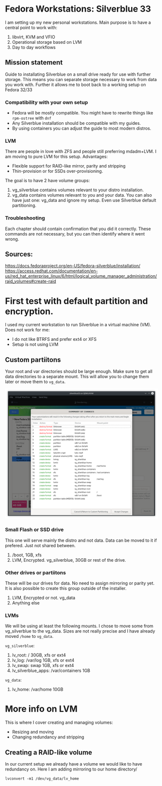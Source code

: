 # Fedora Workstations: Silverblue 33 

I am setting up my new personal workstations.
Main purpose is to have a central point to work with:
1. libvirt, KVM and VFIO
1. Operational storage based on LVM
1. Day to day workflows

## Mission statement

Guide to installating Silverblue on a small drive ready for use with further storage.
This means you can separate storage necessary to work from data you work with.
Further it allows me to boot back to a working setup on Fedora 32/33

### Compatibility with your own setup

* Fedora will be mostly compatible. You might have to rewrite things like `rpm-ostree` with `dnf`
* Any Silverblue installation should be compatible with my guides.
* By using containers you can adjust the guide to most modern distros.

### LVM

There are people in love with ZFS and people still preferring mdadm+LVM. I am moving to pure LVM for this setup.
Advantages:
* Flexible support for RAID-like mirror, parity and stripping 
* Thin-provision or for SSDs over-provisioning.

The goal is to have 2 have volume groups:
1. vg_silverblue contains volumes relevant to your distro installation.
2. vg_data contains volumes relevant to you and your data. 
You can also have just one: vg_data and ignore my setup. Even use Silverblue default partitioning.

### Troubleshooting

Each chapter should contain confirmation that you did it correctly.
These commands are not necessary, but you can then identify where it went wrong.

## Sources:

https://docs.fedoraproject.org/en-US/fedora-silverblue/installation/
https://access.redhat.com/documentation/en-us/red_hat_enterprise_linux/6/html/logical_volume_manager_administration/raid_volumes#create-raid

# First test with default partition and encryption.

I used my current workstation to run Silverblue in a virtual machine (VM).
Does not work for me:
* I do not like BTRFS and prefer ext4 or XFS
* Setup is not using LVM

## Custom partiitons

Your root and var directories should be large enough.
Make sure to get all data directories to a separate mount. This will allow you to change them later or move them to `vg_data`.

![Custom partiions](/images/Installation_CustomSetup03.png)

### Small Flash or SSD drive

This one will serve mainly the distro and not data. Data can be moved to it if prefered. Just not shared between.

1. /boot, 1GB, xfs
1. LVM, Encrypted. vg_silverblue, 30GB or rest of the drive.

### Other drives or partiitons

These will be our drives for data. No need to assign mirroring or parity yet.
It is also possible to create this group outside of the installer.

1. LVM, Encrypted or not. vg_data
1. Anything else

### LVMs

We will be using at least the following mounts. I chose to move some from vg_silverblue to the vg_data.
Sizes are not really precise and I have already moved `/home` to `vg_data`.

`vg_silverblue`:
1. lv_root: / 30GB, xfs or ext4
1. lv_log: /var/log 1GB, xfs or ext4
1. lv_swap: swap 1GB, xfs or ext4
1. lv_silverblue_apps: /var/containers 1GB

`vg_data`:
1. lv_home: /var/home 10GB

# More info on LVM

This is where I cover creating and managing volumes:
* Resizing and moving
* Changing redundancy and stripping

## Creating a RAID-like volume

In our current setup we already have a volume we would like to have redundancy on.
Here I am adding mirroring to our home directory/
```
lvconvert -m1 /dev/vg_data/lv_home
```
